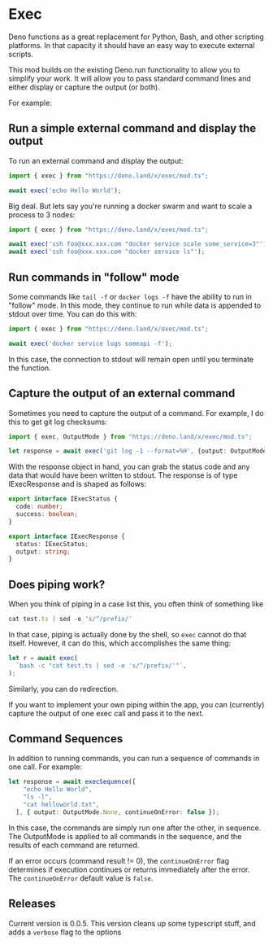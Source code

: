 # Exec
Deno functions as a great replacement for Python, Bash, and other scripting platforms. In that capacity
it should have an easy way to execute external scripts.

This mod builds on the existing Deno.run functionality to allow you to simplify your work.  It will 
allow you to pass standard command lines and either display or capture the output (or both).  

For example:

## Run a simple external command and display the output
To run an external command and display the output:

```ts
import { exec } from "https://deno.land/x/exec/mod.ts";

await exec('echo Hello World');
```

Big deal.  But lets say you're running a docker swarm and want to scale a process to 3 nodes:

```ts
import { exec } from "https://deno.land/x/exec/mod.ts";

await exec('ssh foo@xxx.xxx.com "docker service scale some_service=3"');
await exec('ssh foo@xxx.xxx.com "docker service ls"');
```

## Run commands in "follow" mode
Some commands like `tail -f` or `docker logs -f` have the ability to run in "follow" mode.  In this mode,
they continue to run while data is appended to stdout over time.  You can do this with:

```ts
import { exec } from "https://deno.land/x/exec/mod.ts";

await exec('docker service logs someapi -f');
```

In this case, the connection to stdout will remain open until you terminate the function.

## Capture the output of an external command
Sometimes you need to capture the output of a command.  For example, I do this to get git log checksums:

```ts
import { exec, OutputMode } from "https://deno.land/x/exec/mod.ts";

let response = await exec('git log -1 --format=%H', {output: OutputMode.Capture});
```

With the response object in hand, you can grab the status code and any data that would have been
written to stdout.  The response is of type IExecResponse and is shaped as follows:

```ts
export interface IExecStatus {
  code: number;
  success: boolean;
}

export interface IExecResponse {
  status: IExecStatus;
  output: string;
}
```

## Does piping work?

When you think of piping in a case list this, you often think of something like

```ts
cat test.ts | sed -e 's/^/prefix/'
```

In that case, piping is actually done by the shell, so `exec` cannot do that itself. However, it can do this, which accomplishes the same thing:

```ts
let r = await exec(
  `bash -c "cat test.ts | sed -e 's/^/prefix/'"`,
);
```

Similarly, you can do redirection.

If you want to implement your own piping within the app, you can (currently) capture the output of one exec call and pass it to the next.

## Command Sequences
In addition to running commands, you can run a sequence of commands in one call.  For example:

```ts
let response = await execSequence([
    "echo Hello World",
    "ls -l",
    "cat helloworld.txt",
  ], { output: OutputMode.None, continueOnError: false });
```

In this case, the commands are simply run one after the other, in sequence.  The OutputMode is applied to 
all commands in the sequence, and the results of each command are returned.  

If an error occurs (command result != 0), the `continueOnError` flag determines if execution continues or
returns immediately after the error.  The `continueOnError` default value is `false`.

## Releases

Current version is 0.0.5.  This version cleans up some typescript stuff, and adds a `verbose` flag to the options
